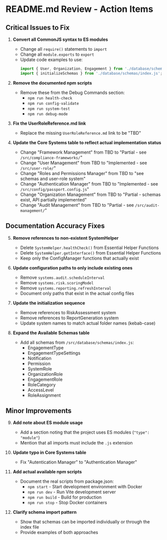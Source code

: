 # README.md Review - Action Items

## Critical Issues to Fix

1. **Convert all CommonJS syntax to ES modules**
   - Change all `require()` statements to `import`
   - Change all `module.exports` to `export`
   - Update code examples to use:
     ```javascript
     import { User, Organization, Engagement } from './database/schemas/index.js';
     import { initializeSchemas } from './database/schemas/index.js';
     ```

2. **Remove the documented npm scripts**
   - Remove these from the Debug Commands section:
     - `npm run health-check`
     - `npm run config-validate`
     - `npm run system-test`
     - `npm run debug-mode`

3. **Fix the UserRoleReference.md link**
   - Replace the missing `UserRoleReference.md` link to be "TBD"

4. **Update the Core Systems table to reflect actual implementation status**
   - Change "Framework Management" from TBD to "Partial - see `/src/compliance-frameworks/`"
   - Change "User Management" from TBD to "Implemented - see `/src/user-role/`"
   - Change "Roles and Permissions Manager" from TBD to "see schemas and user-role system"
   - Change "Authentication Manager" from TBD to "Implemented - see `/src/config/passport.config.js`"
   - Change "Organization Management" from TBD to "Partial - schemas exist, API partially implemented"
   - Change "Audit Management" from TBD to "Partial - see `/src/audit-management/`"

## Documentation Accuracy Fixes

5. **Remove references to non-existent SystemHelper**
   - Delete `SystemHelper.healthCheck()` from Essential Helper Functions
   - Delete `SystemHelper.getInterface()` from Essential Helper Functions
   - Keep only the ConfigManager functions that actually exist

6. **Update configuration paths to only include existing ones**
   - Remove `systems.audit.scheduleInterval`
   - Remove `systems.risk.scoringModel`
   - Remove `systems.reporting.refreshInterval`
   - Document only paths that exist in the actual config files

7. **Update the initialization sequence**
   - Remove references to RiskAssessment system
   - Remove references to ReportGeneration system
   - Update system names to match actual folder names (kebab-case)

8. **Expand the Available Schemas table**
   - Add all schemas from `/src/database/schemas/index.js`:
     - EngagementType
     - EngagementTypeSettings
     - Notification
     - Permission
     - SystemRole
     - OrganizationRole
     - EngagementRole
     - RoleCategory
     - AccessLevel
     - RoleAssignment

## Minor Improvements

9. **Add note about ES module usage**
   - Add a section noting that the project uses ES modules (`"type": "module"`)
   - Mention that all imports must include the `.js` extension

10. **Update typo in Core Systems table**
    - Fix "Autentication Manager" to "Authentication Manager"

11. **Add actual available npm scripts**
    - Document the real scripts from package.json:
      - `npm start` - Start development environment with Docker
      - `npm run dev` - Run Vite development server
      - `npm run build` - Build for production
      - `npm run stop` - Stop Docker containers

12. **Clarify schema import pattern**
    - Show that schemas can be imported individually or through the index file
    - Provide examples of both approaches